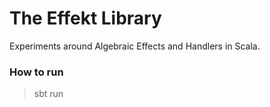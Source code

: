 # The Effekt Library

Experiments around Algebraic Effects and Handlers in Scala.

### How to run

> sbt run
